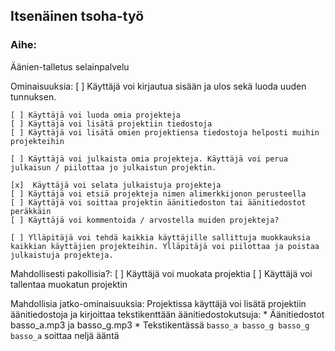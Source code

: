 ## Itsenäinen tsoha-työ

### Aihe:

Äänien-talletus selainpalvelu

Ominaisuuksia:
	[ ] Käyttäjä voi kirjautua sisään ja ulos sekä luoda uuden tunnuksen.
	
	[ ] Käyttäjä voi luoda omia projekteja
	[ ] Käyttäjä voi lisätä projektiin tiedostoja
	[ ] Käyttäjä voi lisätä omien projektiensa tiedostoja helposti muihin projekteihin
	
	[ ] Käyttäjä voi julkaista omia projekteja. Käyttäjä voi perua julkaisun / piilottaa jo julkaistun projektin.

	[x]  Käyttäjä voi selata julkaistuja projekteja
	[ ] Käyttäjä voi etsiä projekteja nimen alimerkkijonon perusteella
	[ ] Käyttäjä voi soittaa projektin äänitiedoston tai äänitiedostot peräkkäin
	[ ] Käyttäjä voi kommentoida / arvostella muiden projekteja?

	[ ] Ylläpitäjä voi tehdä kaikkia käyttäjille sallittuja muokkauksia kaikkian käyttäjien projekteihin. Ylläpitäjä voi piilottaa ja poistaa julkaistuja projekteja.

Mahdollisesti pakollisia?:
	[ ] Käyttäjä voi muokata projektia
	[ ] Käyttäjä voi tallentaa muokatun projektin


Mahdollisia jatko-ominaisuuksia:
	Projektissa käyttäjä voi lisätä projektiin äänitiedostoja ja kirjoittaa tekstikenttään äänitiedostokutsuja:
		* Äänitiedostot basso_a.mp3 ja basso_g.mp3
		* Tekstikentässä `basso_a basso_g basso_g basso_a` soittaa neljä ääntä

### 
